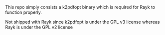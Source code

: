 This repo simply consists a k2pdfopt binary which is required for Rayk to function properly.

Not shipped with Rayk since k2pdfopt is under the GPL v3 license whereas Rayk is under the GPL v2 license
